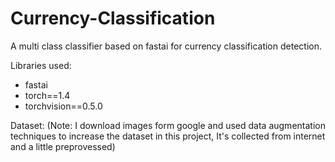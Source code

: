 # Currency-Classification
A multi class classifier based on fastai for currency classification detection. 

Libraries used:
* fastai
* torch==1.4 
* torchvision==0.5.0

Dataset:
(Note: I download images form google and used data augmentation techniques to increase the dataset in this project, It's collected from internet and a little preprovessed)


